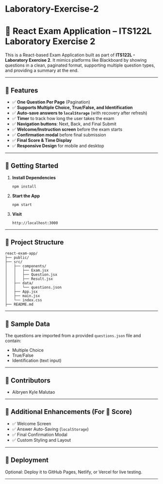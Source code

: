 # Laboratory-Exercise-2


# 📝 React Exam Application – ITS122L Laboratory Exercise 2

This is a React-based Exam Application built as part of **ITS122L - Laboratory Exercise 2**. It mimics platforms like Blackboard by showing questions in a clean, paginated format, supporting multiple question types, and providing a summary at the end.

---

## 🔧 Features

- ✅ **One Question Per Page** (Pagination)
- ✅ **Supports Multiple Choice, True/False, and Identification**
- ✅ **Auto-save answers to `localStorage`** (with recovery after refresh)
- ✅ **Timer** to track how long the user takes the exam
- ✅ **Navigation buttons**: Next, Back, and Final Submit
- ✅ **Welcome/Instruction screen** before the exam starts
- ✅ **Confirmation modal** before final submission
- ✅ **Final Score & Time Display**
- ✅ **Responsive Design** for mobile and desktop

---

## 🚀 Getting Started

1. **Install Dependencies**
   ```bash
   npm install
   ```

2. **Start the App**
   ```bash
   npm start
   ```

3. **Visit**
   ```
   http://localhost:3000
   ```

---

## 📂 Project Structure

```
react-exam-app/
├── public/
├── src/
│   ├── components/
│   │   ├── Exam.jsx
│   │   ├── Question.jsx
│   │   ├── Result.jsx
│   ├── data/
│   │   └── questions.json
│   ├── App.jsx
│   ├── main.jsx
│   └── index.css
├── README.md
```

---

## 🧪 Sample Data

The questions are imported from a provided `questions.json` file and contain:
- Multiple Choice
- True/False
- Identification (text input)

---

## 👥 Contributors

- Aibryen Kyle Malutao

---

## 📌 Additional Enhancements (For 💯 Score)

- ✅ Welcome Screen
- ✅ Answer Auto-Saving (`localStorage`)
- ✅ Final Confirmation Modal
- ✅ Custom Styling and Layout

---

## 🏁 Deployment

Optional: Deploy it to GitHub Pages, Netlify, or Vercel for live testing.

---
